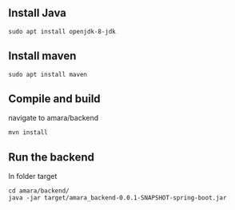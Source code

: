 ## Install Java
```
sudo apt install openjdk-8-jdk
```

## Install maven

```
sudo apt install maven
```

## Compile and build
navigate to amara/backend
```
mvn install
```

## Run the backend
In folder target
```
cd amara/backend/
java -jar target/amara_backend-0.0.1-SNAPSHOT-spring-boot.jar
```